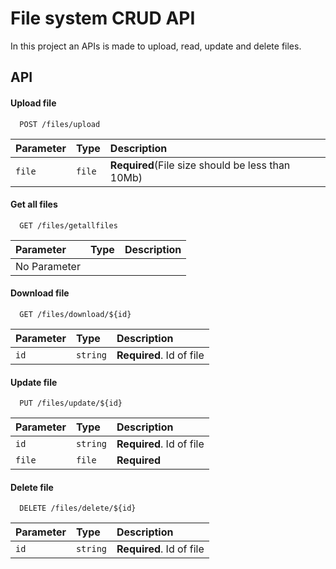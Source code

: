 
# File system CRUD API

In this project an APIs is made to upload,
read, update and delete files.


## API

#### Upload file

```http
  POST /files/upload
```

| Parameter | Type     | Description                |
| :-------- | :------- | :------------------------- |
| `file` | `file` | **Required**(File size should be less than 10Mb) |

#### Get all files

```http
  GET /files/getallfiles
```

| Parameter | Type     | Description                       |
| :-------- | :------- | :-------------------------------- |
| No Parameter    | |  |

#### Download file

```http
  GET /files/download/${id}
```

| Parameter | Type     | Description                |
| :-------- | :------- | :------------------------- |
| `id` | `string` | **Required**. Id of file  |

#### Update file

```http
  PUT /files/update/${id}
```

| Parameter | Type     | Description                |
| :-------- | :------- | :------------------------- |
| `id` | `string` | **Required**. Id of file  |
| `file` | `file` | **Required**  |

#### Delete file

```http
  DELETE /files/delete/${id}
```

| Parameter | Type     | Description                |
| :-------- | :------- | :------------------------- |
| `id` | `string` | **Required**. Id of file  |



